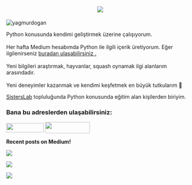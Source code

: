 <h1 align="center">
  <a href="https://git.io/typing-svg">
    <img src="https://readme-typing-svg.herokuapp.com/?lines=Merhaba!;Ben+Yağmur.&center=true&size=25">
  </a>
</h1>
<p align="left"> <img src="https://komarev.com/ghpvc/?username=Yagmuurd&label=Profile%20views&color=0e75b6&style=flat" alt="yagmurdogan" /> </p>


 Python konusunda kendimi geliştirmek üzerine çalışıyorum. <br> <br> 
 Her hafta Medium hesabımda Python ile ilgili içerik üretiyorum. Eğer ilgilenirseniz <a href="https://medium.com/@yagmurdod" target="_blank">buradan ulaşabilirsiniz .</a><br> <br> 
 Yeni bilgileri araştırmak, hayvanlar, squash oynamak ilgi alanlarım arasındadır. <br> <br>
 Yeni deneyimler kazanmak ve kendimi keşfetmek en büyük tutkularım 💜

  <a href="https://sisterslab.co/">SistersLab</a> topluluğunda Python konusunda eğitim alan kişilerden biriyim.<br>

<p align="center">
<h3 align="left">Bana bu adreslerden ulaşabilirsiniz:</h3>
<p align="left">
<a href="https://www.linkedin.com/in/ya%C4%9Fmur-d-6504961b2/" target="blank"><img align="center" src="https://user-images.githubusercontent.com/107046026/173368152-84a9a2b0-3518-4d96-ae9b-bb33adbe0e72.png" height="25" width="100" /></a>
<a href="https://medium.com/@yagmurdod" target="blank"><img align="center" src="https://user-images.githubusercontent.com/107046026/173368213-4c4fafa0-3de7-48ea-bb06-331d6874bf3f.png" height="30" width="120" /></a>
</p>

<b>Recent posts on Medium!</b>


<a target="_blank" href="https://medium.com/@yagmurdod/veri-yap%C4%B1lar%C4%B1-tuple-661399cf2c57"><img src="https://github-readme-medium-recent-article.vercel.app/medium/@yagmurdod/0"></img></a>

<a target="_blank" href="https://medium.com/@yagmurdod/veri-yap%C4%B1lar%C4%B1-listeler-10c6fbb8122a"><img src="https://github-readme-medium-recent-article.vercel.app/medium/@yagmurdod/1"></img></a>   

<a target="_blank" href="https://medium.com/@yagmurdod/fonkisyonlar-826172b22000"><img src="https://github-readme-medium-recent-article.vercel.app/medium/@yagmurdod/2"></img></a> 
